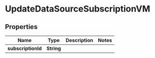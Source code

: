 

# UpdateDataSourceSubscriptionVM


## Properties

| Name | Type | Description | Notes |
|------------ | ------------- | ------------- | -------------|
|**subscriptionId** | **String** |  |  |



